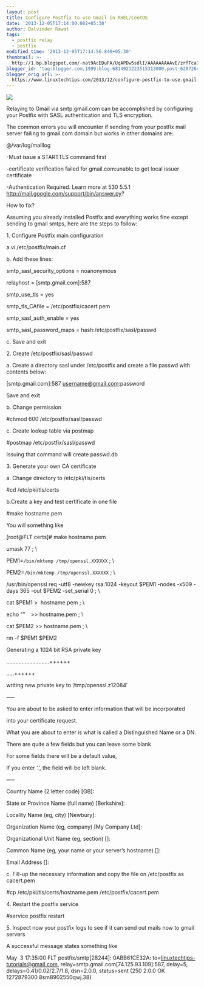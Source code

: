 ```yaml
---
layout: post
title: Configure Postfix to use Gmail in RHEL/CentOS
date: '2013-12-05T17:14:00.002+05:30'
author: Balvinder Rawat
tags:
  - postfix relay
  - postfix
modified_time: '2013-12-05T17:14:56.840+05:30'
thumbnail: >-
  http://1.bp.blogspot.com/-nat9AcEDuFA/UqAPDw5sdlI/AAAAAAAAAvE/zrfTca78BSU/s72-c/postfix-gmail.png
blogger_id: 'tag:blogger.com,1999:blog-6814921223515313000.post-6207264198744482713'
blogger_orig_url: >-
  https://www.linuxtechtips.com/2013/12/configure-postfix-to-use-gmail-in-linux.html
---
```

  

[![](http://1.bp.blogspot.com/-nat9AcEDuFA/UqAPDw5sdlI/AAAAAAAAAvE/zrfTca78BSU/s640/postfix-gmail.png)][1]

  

Relaying to Gmail via smtp.gmail.com can be accomplished by configuring your Postfix with SASL authentication and TLS encryption.

The common errors you will encounter if sending from your postfix mail server failing to gmail.com domain but works in other domains are:

@/var/log/maillog

  

-Must issue a STARTTLS command first

-certificate verification failed for gmail.com:unable to get local issuer certificate

-Authentication Required. Learn more at 530 5.5.1 http://mail.google.com/support/bin/answer.py?

  

How to fix?

Assuming you already installed Postfix and everything works fine except sending to gmail smtps, here are the steps to follow:

1\. Configure Postfix main configuration

a.vi /etc/postfix/main.cf

b. Add these lines:

smtp\_sasl\_security_options = noanonymous

  

relayhost = \[smtp.gmail.com\]:587

smtp\_use\_tls = yes

smtp\_tls\_CAfile = /etc/postfix/cacert.pem

smtp\_sasl\_auth_enable = yes

smtp\_sasl\_password_maps = hash:/etc/postfix/sasl/passwd

  

c. Save and exit

2\. Create /etc/postfix/sasl/passwd

a. Create a directory sasl under /etc/postfix and create a file passwd with contents below:

\[smtp.gmail.com\]:587 username@gmail.com:password

Save and exit

b. Change permission

  

#chmod 600 /etc/postfix/sasl/passwd

c. Create lookup table via postmap

  

#postmap /etc/postfix/sasl/passwd

Issuing that command will create passwd.db

3\. Generate your own CA certificate

a. Change directory to /etc/pki/tls/certs

#cd /etc/pki/tls/certs

b.Create a key and test certificate in one file

#make hostname.pem

You will something like

\[root@FLT certs\]# make hostname.pem

  

umask 77 ; \

PEM1=`/bin/mktemp /tmp/openssl.XXXXXX` ; \

PEM2=`/bin/mktemp /tmp/openssl.XXXXXX` ; \

/usr/bin/openssl req -utf8 -newkey rsa:1024 -keyout $PEM1 -nodes -x509 -days 365 -out $PEM2 -set_serial 0 ; \

cat $PEM1 >  hostname.pem ; \

echo “”    >> hostname.pem ; \

cat $PEM2 >> hostname.pem ; \

rm -f $PEM1 $PEM2

Generating a 1024 bit RSA private key

……………………….++++++

…..++++++

writing new private key to ‘/tmp/openssl.z12084′

—–

You are about to be asked to enter information that will be incorporated

into your certificate request.

What you are about to enter is what is called a Distinguished Name or a DN.

There are quite a few fields but you can leave some blank

For some fields there will be a default value,

If you enter ‘.’, the field will be left blank.

—–

Country Name (2 letter code) \[GB\]:

State or Province Name (full name) \[Berkshire\]:

Locality Name (eg, city) \[Newbury\]:

Organization Name (eg, company) \[My Company Ltd\]:

Organizational Unit Name (eg, section) \[\]:

Common Name (eg, your name or your server’s hostname) \[\]:

Email Address \[\]:

  

c. Fill-up the necessary information and copy the file on /etc/postfix as cacert.pem

#cp /etc/pki/tls/certs/hostname.pem /etc/postfix/cacert.pem

4\. Restart the postfix service

#service postfix restart

  

5\. Inspect now your postfix logs to see if it can send out mails now to gmail servers

A successful message states something like

  

May  3 17:35:00 FLT postfix/smtp\[28244\]: 0ABB61CE32A: to=<linuxtechtips-tutorials@gmail.com>, relay=smtp.gmail.com\[74.125.93.109\]:587, delay=5, delays=0.41/0.02/2.7/1.8, dsn=2.0.0, status=sent (250 2.0.0 OK 1272879300 8sm8902550qwj.38)

  

  

[1]: http://1.bp.blogspot.com/-nat9AcEDuFA/UqAPDw5sdlI/AAAAAAAAAvE/zrfTca78BSU/s1600/postfix-gmail.png


